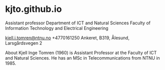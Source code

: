 # kjto.github.io
Assistant professor
Department of ICT and Natural Sciences
Faculty of Information Technology and Electrical Engineering

kjell.i.tomren@ntnu.no
+4770161250
Ankeret, B319, Ålesund, Larsgårdsvegen 2

About
Kjell Inge Tomren (1960) is Assistant Professor at the Faculty of ICT and Natural Sciences. He has an MSc in Telecommunications from NTNU in 1985.
